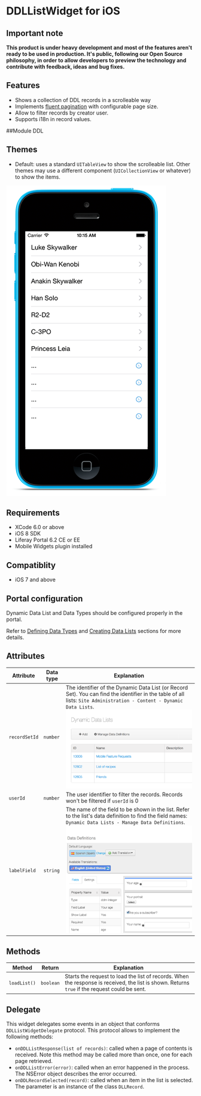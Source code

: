 # DDLListWidget for iOS

## Important note
__This product is under heavy development and most of the features aren't ready to be used in production.
It's public, following our Open Source philosophy, in order to allow developers to preview the technology and contribute with feedback, ideas and bug fixes.__

## Features
- Shows a collection of DDL records in a scrolleable way
- Implements [fluent pagination](http://www.iosnomad.com/blog/2014/4/21/fluent-pagination) with configurable page size.
- Allow to filter records by creator user.
- Supports i18n in record values.

##Module
DDL

## Themes
- Default: uses a standard `UITableView` to show the scrolleable list. Other themes may use a different component (`UICollectionView` or whatever) to show the items.

![DDLList widget using Default theme](Images/ddllist.png)

## Requirements

- XCode 6.0 or above
- iOS 8 SDK
- Liferay Portal 6.2 CE or EE
- Mobile Widgets plugin installed

## Compatiblity

- iOS 7 and above

## Portal configuration

Dynamic Data List and Data Types should be configured properly in the portal.

Refer to [Defining Data Types](https://www.liferay.com/documentation/liferay-portal/6.2/user-guide/-/ai/building-a-list-platform-in-liferay-and-liferay-portal-6-2-user-guide-10-en) and [Creating Data Lists](https://www.liferay.com/documentation/liferay-portal/6.2/user-guide/-/ai/creating-data-lists-liferay-portal-6-2-user-guide-10-en) sections for more details.


## Attributes

| Attribute | Data type | Explanation |
|-----------|-----------|-------------| 
|  `recordSetId` | `number` | The identifier of the Dynamic Data List (or Record Set). You can find the identifier in the table of all lists: `Site Administration - Content - Dynamic Data Lists`. ![](Images/portal-datalist.png) |
|  `userId` | `number` | The user identifier to filter the records. Records won't be filtered if `userId` is 0|
|  `labelField` | `string` | The name of the field to be shown in the list. Refer to the list's data definition to find the field names: `Dynamic Data Lists - Manage Data Definitions`. ![](Images/portal-datadefinition.png) |


## Methods

| Method | Return | Explanation |
|-----------|-----------|-------------| 
|  `loadList()` | `boolean` | Starts the request to load the list of records. When the response is received, the list is shown. Returns `true` if the request could be sent. |


## Delegate

This widget delegates some events in an object that conforms `DDLListWidgetDelegate` protocol.
This protocol allows to implement the following methods:

- `onDDLListResponse(list of records)`: called when a page of contents is received. Note this method may be called more than once, one for each page retrieved.
- `onDDLListError(error)`: called when an error happened in the process. The NSError object describes the error occurred.
- `onDDLRecordSelected(record)`: called when an item in the list is selected. The parameter is an instance of the class `DLLRecord`.



    
    
